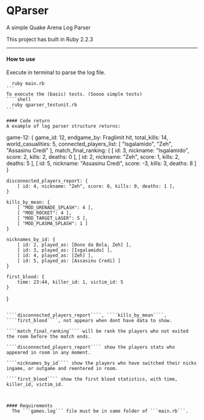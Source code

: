 # QParser
  A simple Quake Arena Log Parser

  This project has built in Ruby 2.2.3

----  
#### How to use
  Execute in terminal to parse the log file.
  ````shell
    ruby main.rb
  ```
  To execute the (basic) tests. (Soooo simple tests)
  ````shell
    ruby qparser_testunit.rb
  ```

#### Code return
  A example of log parser structure returns:

````
game-12: {
	game_id: 12,
  	endgame_by:  Fraglimit hit,
	total_kills: 14,
	world_casualities: 5,
	connected_players_list: [ "Isgalamido", "Zeh", "Assasinu Credi"  ],
	match_final_ranking: {
    		[ id: 3, nickname: "Isgalamido", score: 2, kills: 2, deaths: 0 ],
		[ id: 2, nickname: "Zeh", score: 1, kills: 2, deaths: 5 ],
		[ id: 5, nickname: "Assasinu Credi", score: -3, kills: 3, deaths: 8 ]
	}

	disconnected_players_report: {
		[ id: 4, nickname: "Zeh", score: 0, kills: 0, deaths: 1 ],
	}

	kills_by_mean: {
		[ "MOD_GRENADE_SPLASH": 4 ],
		[ "MOD_ROCKET": 4 ],
		[ "MOD_TARGET_LASER": 5 ],
		[ "MOD_PLASMA_SPLASH": 1 ]
	}

	nicknames_by_id: {
		[ id: 2, played_as: [Dono da Bola, Zeh] ],
		[ id: 3, played_as: [Isgalamido] ],
		[ id: 4, played_as: [Zeh] ],
		[ id: 5, played_as: [Assasinu Credi] ]
	}

	first_blood: {
		time: 23:44, killer_id: 1, victim_id: 5
	}

}
````

````disconnected_players_report````, ````kills_by_mean````,  ````first_blood````, not appears when dont have data to show.

````match_final_ranking```` will be rank the players who not exited the room before the match ends.

````disconnected_players_report```` show the players stats who appeared in room in any moment.

````nicknames_by_id```` show the players who have switched their nicks ingame, or outgame and reentered in room.

````first_blood```` show the first blood statistics, with time, killer_id, victim_id.



#### Requirements
  The ```games.log``` file must be in same folder of ```main.rb```.
